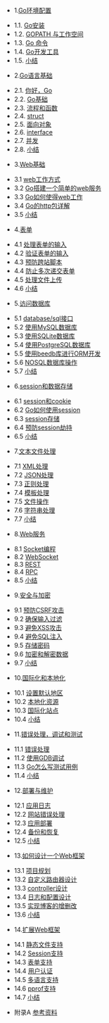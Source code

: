 * 1.[Go环境配置](./docs/01.0.md)
 - 1.1. [Go安装](./docs/01.1.md)
 - 1.2. [GOPATH 与工作空间](./docs/01.2.md)
 - 1.3. [Go 命令](./docs/01.3.md)
 - 1.4. [Go开发工具](./docs/01.4.md)
 - 1.5. [小结](./docs/01.5.md)
* 2.[Go语言基础](./docs/02.0.md)
 - 2.1. [你好，Go](./docs/02.1.md)
 - 2.2. [Go基础](./docs/02.2.md)
 - 2.3. [流程和函数](./docs/02.3.md)
 - 2.4. [struct](./docs/02.4.md)
 - 2.5. [面向对象](./docs/02.5.md)
 - 2.6. [interface](./docs/02.6.md)
 - 2.7. [并发](./docs/02.7.md)
 - 2.8. [小结](./docs/02.8.md)
* 3.[Web基础](./docs/03.0.md)
 - 3.1 [web工作方式](./docs/03.1.md)
 - 3.2 [Go搭建一个简单的web服务](./docs/03.2.md)
 - 3.3 [Go如何使得web工作](./docs/03.3.md)
 - 3.4 [Go的http包详解](./docs/03.4.md)
 - 3.5 [小结](./docs/03.5.md)
* 4.[表单](./docs/04.0.md)
 - 4.1 [处理表单的输入](./docs/04.1.md)
 - 4.2 [验证表单的输入](./docs/04.2.md)
 - 4.3 [预防跨站脚本](./docs/04.3.md)
 - 4.4 [防止多次递交表单](./docs/04.4.md)
 - 4.5 [处理文件上传](./docs/04.5.md)
 - 4.6 [小结](./docs/04.6.md)
* 5.[访问数据库](./docs/05.0.md)
 - 5.1 [database/sql接口](./docs/05.1.md)
 - 5.2 [使用MySQL数据库](./docs/05.2.md)
 - 5.3 [使用SQLite数据库](./docs/05.3.md)
 - 5.4 [使用PostgreSQL数据库](./docs/05.4.md)
 - 5.5 [使用beedb库进行ORM开发](./docs/05.5.md)
 - 5.6 [NOSQL数据库操作](./docs/05.6.md)
 - 5.7 [小结](./docs/05.7.md)
* 6.[session和数据存储](./docs/06.0.md)
 - 6.1 [session和cookie](./docs/06.1.md)
 - 6.2 [Go如何使用session](./docs/06.2.md)
 - 6.3 [session存储](./docs/06.3.md)
 - 6.4 [预防session劫持](./docs/06.4.md) 
 - 6.5 [小结](./docs/06.5.md)
* 7.[文本文件处理](./docs/07.0.md)
 - 7.1 [XML处理](./docs/07.1.md)
 - 7.2 [JSON处理](./docs/07.2.md) 
 - 7.3 [正则处理](./docs/07.3.md)
 - 7.4 [模板处理](./docs/07.4.md)
 - 7.5 [文件操作](./docs/07.5.md)
 - 7.6 [字符串处理](./docs/07.6.md)
 - 7.7 [小结](./docs/07.7.md)
* 8.[Web服务](./docs/08.0.md)
 - 8.1 [Socket编程](./docs/08.1.md)
 - 8.2 [WebSocket](./docs/08.2.md)
 - 8.3 [REST](./docs/08.3.md)
 - 8.4 [RPC](./docs/08.4.md)
 - 8.5 [小结](./docs/08.5.md)
* 9.[安全与加密](./docs/09.0.md)
 - 9.1 [预防CSRF攻击](./docs/09.1.md)
 - 9.2 [确保输入过滤](./docs/09.2.md)
 - 9.3 [避免XSS攻击](./docs/09.3.md)
 - 9.4 [避免SQL注入](./docs/09.4.md)
 - 9.5 [存储密码](./docs/09.5.md)
 - 9.6 [加密和解密数据](./docs/09.6.md)
 - 9.7 [小结](./docs/09.7.md)
* 10.[国际化和本地化](./docs/10.0.md) 
 - 10.1 [设置默认地区](./docs/10.1.md)
 - 10.2 [本地化资源](./docs/10.2.md)
 - 10.3 [国际化站点](./docs/10.3.md)
 - 10.4 [小结](./docs/10.4.md)
* 11.[错误处理，调试和测试](./docs/11.0.md)
 - 11.1 [错误处理](./docs/11.1.md)
 - 11.2 [使用GDB调试](./docs/11.2.md)
 - 11.3 [Go怎么写测试用例](./docs/11.3.md)
 - 11.4 [小结](./docs/11.4.md)
* 12.[部署与维护](./docs/12.0.md)
 - 12.1 [应用日志](./docs/12.1.md)
 - 12.2 [网站错误处理](./docs/12.2.md)
 - 12.3 [应用部署](./docs/12.3.md)
 - 12.4 [备份和恢复](./docs/12.4.md)
 - 12.5 [小结](./docs/12.5.md)
* 13.[如何设计一个Web框架](./docs/13.0.md)　
 - 13.1 [项目规划](./docs/13.1.md)　
 - 13.2 [自定义路由器设计](./docs/13.2.md)
 - 13.3 [controller设计](./docs/13.3.md)
 - 13.4 [日志和配置设计](./docs/13.4.md)
 - 13.5 [实现博客的增删改](./docs/13.5.md)
 - 13.6 [小结](./docs/13.6.md)　
* 14.[扩展Web框架](./docs/14.0.md)
 - 14.1 [静态文件支持](./docs/14.1.md)
 - 14.2 [Session支持](./docs/14.2.md)
 - 14.3 [表单支持](./docs/14.3.md)
 - 14.4 [用户认证](./docs/14.4.md)
 - 14.5 [多语言支持](./docs/14.5.md)
 - 14.6 [pprof支持](./docs/14.6.md)
 - 14.7 [小结](./docs/14.7.md)
* 附录A [参考资料](ref.md)
